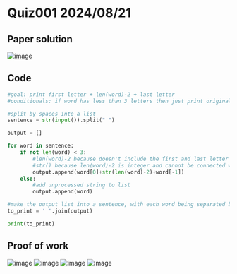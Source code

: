 # Quiz001 2024/08/21

## Paper solution
[![image](https://github.com/user-attachments/assets/5ab074ec-f7fe-4351-98e3-018bfebeb883)](https://private-user-images.githubusercontent.com/124410631/359797994-5ab074ec-f7fe-4351-98e3-018bfebeb883.png?jwt=eyJhbGciOiJIUzI1NiIsInR5cCI6IkpXVCJ9.eyJpc3MiOiJnaXRodWIuY29tIiwiYXVkIjoicmF3LmdpdGh1YnVzZXJjb250ZW50LmNvbSIsImtleSI6ImtleTUiLCJleHAiOjE3MjQ2NzI5MzQsIm5iZiI6MTcyNDY3MjYzNCwicGF0aCI6Ii8xMjQ0MTA2MzEvMzU5Nzk3OTk0LTVhYjA3NGVjLWY3ZmUtNDM1MS05OGUzLTAxOGJmZWJlYjg4My5wbmc_WC1BbXotQWxnb3JpdGhtPUFXUzQtSE1BQy1TSEEyNTYmWC1BbXotQ3JlZGVudGlhbD1BS0lBVkNPRFlMU0E1M1BRSzRaQSUyRjIwMjQwODI2JTJGdXMtZWFzdC0xJTJGczMlMkZhd3M0X3JlcXVlc3QmWC1BbXotRGF0ZT0yMDI0MDgyNlQxMTQzNTRaJlgtQW16LUV4cGlyZXM9MzAwJlgtQW16LVNpZ25hdHVyZT00Y2I5ZThlMGVmZTNhNDAwYTMxYjQ0NTc3OWU4YmQ5OGNmOTAzNmE2N2E5ODAxMjZjM2M4NWY2Yzg1MmNiMTEyJlgtQW16LVNpZ25lZEhlYWRlcnM9aG9zdCZhY3Rvcl9pZD0wJmtleV9pZD0wJnJlcG9faWQ9MCJ9.yoEvWlFHxCfaSDq8sprSzSA7GdO7H3fQjyzTO9BSiws)


## Code
```.py
#goal: print first letter + len(word)-2 + last letter
#conditionals: if word has less than 3 letters then just print original

#split by spaces into a list
sentence = str(input()).split(" ")

output = []

for word in sentence:
    if not len(word) < 3:
        #len(word)-2 because doesn't include the first and last letter
        #str() because len(word)-2 is integer and cannot be connected with str
        output.append(word[0]+str(len(word)-2)+word[-1])
    else:
        #add unprocessed string to list
        output.append(word)

#make the output list into a sentence, with each word being separated by a space
to_print = ' '.join(output)

print(to_print)
```


## Proof of work
![image](https://github.com/user-attachments/assets/39f0c79e-54dd-4746-acb4-f24d1e2ff0da)
![image](https://github.com/user-attachments/assets/ca679ec7-f2d6-414b-8cbd-8b3e137e2c16)
![image](https://github.com/user-attachments/assets/3cd57bea-70bc-4ebe-8809-58f6d4ba9acf)
![image](https://github.com/user-attachments/assets/4f50965c-938f-4fd8-936d-d1b032700046)





